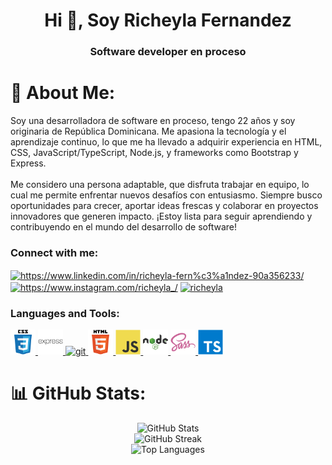 <h1 align="center">Hi 👋, Soy Richeyla Fernandez</h1>
<h3 align="center">Software developer en proceso</h3>

# 💫 About Me:
Soy una desarrolladora de software en proceso, tengo 22 años y soy originaria de República Dominicana. Me apasiona la tecnología y el aprendizaje continuo, lo que me ha llevado a adquirir experiencia en HTML, CSS, JavaScript/TypeScript, Node.js, y frameworks como Bootstrap y Express.<br><br>Me considero una persona adaptable, que disfruta trabajar en equipo, lo cual me permite enfrentar nuevos desafíos con entusiasmo. Siempre busco oportunidades para crecer, aportar ideas frescas y colaborar en proyectos innovadores que generen impacto. ¡Estoy lista para seguir aprendiendo y contribuyendo en el mundo del desarrollo de software!

<h3 align="left">Connect with me:</h3>
<p align="left">
<a href="https://linkedin.com/in/https://www.linkedin.com/in/richeyla-fern%c3%a1ndez-90a356233/" target="blank"><img align="center" src="https://raw.githubusercontent.com/rahuldkjain/github-profile-readme-generator/master/src/images/icons/Social/linked-in-alt.svg" alt="https://www.linkedin.com/in/richeyla-fern%c3%a1ndez-90a356233/" height="30" width="40" /></a>
<a href="https://instagram.com/https://www.instagram.com/richeyla_/" target="blank"><img align="center" src="https://raw.githubusercontent.com/rahuldkjain/github-profile-readme-generator/master/src/images/icons/Social/instagram.svg" alt="https://www.instagram.com/richeyla_/" height="30" width="40" /></a>
<a href="https://discord.gg/richeyla" target="blank"><img align="center" src="https://raw.githubusercontent.com/rahuldkjain/github-profile-readme-generator/master/src/images/icons/Social/discord.svg" alt="richeyla" height="30" width="40" /></a>
</p>


<h3 align="left">Languages and Tools:</h3>
<p align="left"> <a href="https://www.w3schools.com/css/" target="_blank" rel="noreferrer"> <img src="https://raw.githubusercontent.com/devicons/devicon/master/icons/css3/css3-original-wordmark.svg" alt="css3" width="40" height="40"/> </a> <a href="https://expressjs.com" target="_blank" rel="noreferrer"> <img src="https://raw.githubusercontent.com/devicons/devicon/master/icons/express/express-original-wordmark.svg" alt="express" width="40" height="40"/> </a> <a href="https://git-scm.com/" target="_blank" rel="noreferrer"> <img src="https://www.vectorlogo.zone/logos/git-scm/git-scm-icon.svg" alt="git" width="40" height="40"/> </a> <a href="https://www.w3.org/html/" target="_blank" rel="noreferrer"> <img src="https://raw.githubusercontent.com/devicons/devicon/master/icons/html5/html5-original-wordmark.svg" alt="html5" width="40" height="40"/> </a> <a href="https://developer.mozilla.org/en-US/docs/Web/JavaScript" target="_blank" rel="noreferrer"> <img src="https://raw.githubusercontent.com/devicons/devicon/master/icons/javascript/javascript-original.svg" alt="javascript" width="40" height="40"/> </a> <a href="https://nodejs.org" target="_blank" rel="noreferrer"> <img src="https://raw.githubusercontent.com/devicons/devicon/master/icons/nodejs/nodejs-original-wordmark.svg" alt="nodejs" width="40" height="40"/> </a> <a href="https://sass-lang.com" target="_blank" rel="noreferrer"> <img src="https://raw.githubusercontent.com/devicons/devicon/master/icons/sass/sass-original.svg" alt="sass" width="40" height="40"/> </a> <a href="https://www.typescriptlang.org/" target="_blank" rel="noreferrer"> <img src="https://raw.githubusercontent.com/devicons/devicon/master/icons/typescript/typescript-original.svg" alt="typescript" width="40" height="40"/> </a> </p>



# 📊 GitHub Stats:
<div align="center">
  <img src="https://github-readme-stats.vercel.app/api?username=richeyla&theme=midnight-purple&hide_border=false&include_all_commits=false&count_private=false" alt="GitHub Stats" />
  <br/>
  <img src="https://github-readme-streak-stats.herokuapp.com/?user=richeyla&theme=midnight-purple&hide_border=false" alt="GitHub Streak" />
  <br/>
  <img src="https://github-readme-stats.vercel.app/api/top-langs/?username=richeyla&theme=midnight-purple&hide_border=false&include_all_commits=false&count_private=false&layout=compact" alt="Top Languages" />
</div>


<!-- Proudly created with GPRM ( https://gprm.itsvg.in ) -->
